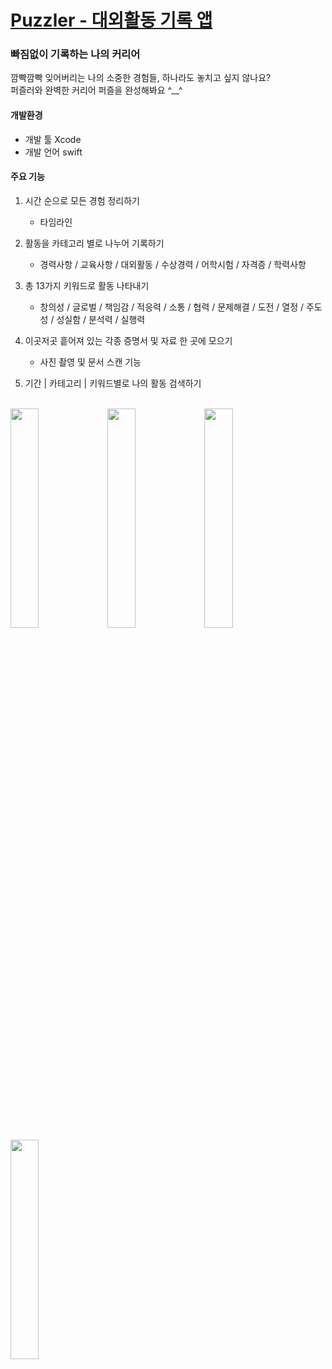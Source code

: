 # [Puzzler - 대외활동 기록 앱](https://apps.apple.com/kr/app/puzzler-%EB%8C%80%EC%99%B8%ED%99%9C%EB%8F%99-%EA%B8%B0%EB%A1%9D-%EC%95%B1/id1606645247)

### 빠짐없이 기록하는 나의 커리어 
깜빡깜빡 잊어버리는 나의 소중한 경험들, 하나라도 놓치고 싶지 않나요? <br> 
퍼즐러와 완벽한 커리어 퍼즐을 완성해봐요 ^__^

#### 개발환경 
- 개발 툴   Xcode 
- 개발 언어 swift

#### 주요 기능
1. 시간 순으로 모든 경험 정리하기
    - 타임라인 
    
2. 활동을 카테고리 별로 나누어 기록하기
    - 경력사항 / 교육사항 / 대외활동 / 수상경력 / 어학시험 / 자격증 / 학력사항 
    
3. 총 13가지 키워드로 활동 나타내기
     - 창의성 / 글로벌 / 책임감 / 적응력 / 소통 / 협력 / 문제해결 / 도전 / 열정 / 주도성 / 성실함 / 분석력 / 실행력 
      
4. 이곳저곳 흩어져 있는 각종 증명서 및 자료 한 곳에 모으기 
     - 사진 촬영 및 문서 스캔 기능 

5. 기간 | 카테고리 | 키워드별로 나의 활동 검색하기
<br><br> 

<img width = 30%, src="https://user-images.githubusercontent.com/82092205/212502704-d25f4bb7-52c8-46c6-b83d-10c6a2c69808.png">
<img width = 30%, src="https://user-images.githubusercontent.com/82092205/212502705-3ab6a4c1-fba4-430e-b508-ebd95c66d9eb.png">
<img width = 30%, src="https://user-images.githubusercontent.com/82092205/212502708-821d25ac-2d1f-40f9-8cf4-e0a1627b4c87.png">
<img width = 30%, src="https://user-images.githubusercontent.com/82092205/212502710-200159eb-f223-4bf1-9027-e65d86b6c646.png">
